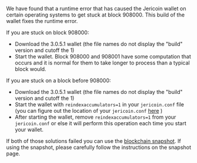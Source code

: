 We have found that a runtime error that has caused the Jericoin wallet on certain operating systems to get stuck at block 908000. This build of the wallet fixes the runtime error.

If you are stuck on block 908000:
- Download the 3.0.5.1 wallet (the file names do not display the "build" version and cutoff the 1)
- Start the wallet. Block 908000 and 908001 have some computation that occurs and it is normal for them to take longer to process than a typical block would.

If you are stuck on a block before 908000:
- Download the 3.0.5.1 wallet (the file names do not display the "build" version and cutoff the 1)
- Start the wallet with `reindexaccumulators=1` in your `jericoin.conf` file (you can figure out the location of your `jericoin.conf` [here](https://jericoin.freshdesk.com/support/solutions/articles/30000004664-where-are-my-wallet-dat-blockchain-and-configuration-conf-files-located-) )
- After starting the wallet, remove `reindexaccumulators=1` from your `jericoin.conf` or else it will perform this operation each time you start your wallet.

If both of those solutions failed you can use the [blockchain snapshot](http://178.254.23.111/~pub/Jericoin/Daily-Snapshots-Html/Jericoin-Daily-Snapshots.html). If using the snapshot, please carefully follow the instructions on the snapshot page.